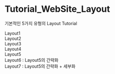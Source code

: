 # Tutorial_WebSite_Layout
기본적인 5가지 유형의 Layout Tutorial

  Layout1<br>
  Layout2<br>
  Layout3<br>
  Layout4<br>
  Layout5<br>
  Layout6 : Layout5의 간략화<br>
  Layout7 : Layout5의 간략화 + 세부화 <br>
